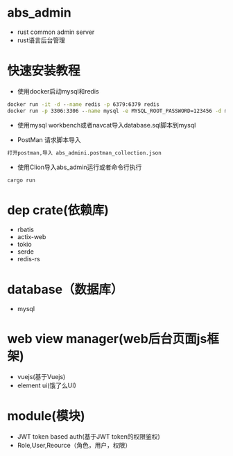 # abs_admin
*  rust  common admin server
*  rust语言后台管理


# 快速安装教程
* 使用docker启动mysql和redis
```cmd
docker run -it -d --name redis -p 6379:6379 redis
docker run -p 3306:3306 --name mysql -e MYSQL_ROOT_PASSWORD=123456 -d mysql:5.7
```
* 使用mysql workbench或者navcat导入database.sql脚本到mysql

* PostMan  请求脚本导入
```cmd
打开postman,导入 abs_admini.postman_collection.json
```
* 使用Clion导入abs_admin运行或者命令行执行
```cmd
cargo run
```


# dep crate(依赖库)
* rbatis
* actix-web
* tokio
* serde
* redis-rs

# database（数据库）
* mysql

# web view manager(web后台页面js框架)
* vuejs(基于Vuejs)
* element ui(饿了么UI)

# module(模块)
* JWT token based auth(基于JWT token的权限鉴权)
* Role,User,Reource（角色，用户，权限）


